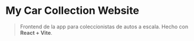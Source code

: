 # My Car Collection Website
>Frontend de la app para coleccionistas de autos a escala. Hecho con **React + Vite**.